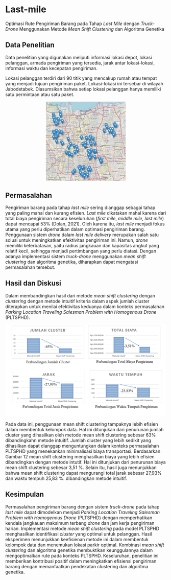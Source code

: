 # Last-mile
Optimasi Rute Pengiriman Barang pada Tahap _Last Mile_ dengan _Truck-Drone_ Menggunakan Metode _Mean Shift Clustering_ dan Algoritma Genetika

## Data Penelitian
Data penelitian yang digunakan meliputi informasi lokasi depot, lokasi pelanggan, 
armada pengiriman yang tersedia, jarak antar lokasi-lokasi, informasi waktu dan kecepatan 
pengiriman.

Lokasi pelanggan terdiri dari 90 titik yang mencakup rumah atau tempat yang menjadi tujuan pengiriman paket. Lokasi-lokasi ini tersebar di wilayah Jabodetabek. Diasumsikan bahwa setiap lokasi pelanggan hanya memiliki satu permintaan atau satu paket.

<div align="center">
    <img src="https://github.com/Ervita5/Issue/blob/main/Lokasi%20Pelanggan.png" alt="Customer Locations Map" width="250">
</div>

## Permasalahan
Pengiriman barang pada tahap _last mile_ sering dianggap sebagai tahap yang paling mahal 
dan kurang efisien. _Last mile_ dikatakan mahal karena dari total biaya pengiriman secara 
keseluruhan (_first mile_, _middle mile_, _last mile_) dapat mencapai 53% (Dolan, 2021). Oleh 
karena itu, _last mile_ menjadi fokus utama yang perlu diperhatikan dalam optimasi 
pengiriman barang. Penggunaan sistem _drone_ dalam _last mile delivery_ merupakan salah 
satu solusi untuk meningkatkan efektivitas pengiriman ini. Namun, _drone_ memiliki 
keterbatasan, yaitu radius jangkauan dan kapasitas angkut yang relatif kecil, sehingga 
menjadi pertimbangan yang perlu diatasi. Dengan adanya implementasi sistem _truck-drone_  menggunakan _mean shift clustering_ dan algoritma genetika, diharapkan dapat mengatasi permasalahan tersebut.

## Hasil dan Diskusi
Dalam membandingkan hasil dari metode _mean shift clustering_ dengan _clustering_ dengan 
metode intuitif kriteria dalam aspek jumlah cluster diterapkan untuk menilai efektivitas 
keduanya dalam konteks permasalahan _Parking Location Traveling Salesman Problem with Homogenous Drone_ (PLTSPHD).

<div align="center">
    <img src="https://github.com/Ervita5/Issue/blob/main/Grafik%20Perbandingan.png" alt="Customer Locations Map" width="800">
</div>

Pada data ini, penggunaan mean shift clustering tampaknya lebih efisien dalam 
membentuk kelompok data. Hal ini ditunjukan dari penurunan jumlah cluster yang dihasilkan 
oleh metode mean shift clustering sebesar 63% dibandingkahn metode intuitif. Jumlah cluster
yang lebih sedikit yang dihasilkan dapat dianggap menguntungkan dalam konteks 
permasalahan PLTSPHD yang menekankan minimalisasi biaya transportasi. Berdasarkan Gambar 12 mean shift clustering menghasilkan biaya yang lebih efisien dibandingkan dengan metode intutif. Hal ini ditunjukan dari penurunan biaya mean shift clustering sebesar 3,51 %. Selain itu, hasil juga menunjukkan bahwa mean shift clustering dapat mengurangi total jarak sebesar 27,93% dan waktu tempuh 25,83 %. dibandingkan metode intuitif.

## Kesimpulan
Permasalahan pengiriman barang dengan sistem _truck-drone_ pada tahap _last mile_ dapat 
dimodelkan menjadi _Parking Location Traveling Salesman Problem with Homogenous Drone_
(PLTSPHD) dengan memperhatikan kendala jangkauan maksimum terbang _drone_ dan jam kerja 
pengiriman harian. Implementasi metode _mean shift clustering_ pada model PLTSPHD 
menghasilkan identifikasi _cluster_ yang optimal untuk pelanggan. Hasil eksperimen 
menunjukkan keefisienan metode ini dalam membentuk kelompok data dan menemukan lokasi 
parkir optimal. Kombinasi _mean shift clustering_ dan algoritma genetika 
membuktikan keunggulannya dalam mengoptimalkan rute pada konteks PLTSPHD. 
Keseluruhan, penelitian ini memberikan kontribusi positif dalam meningkatkan efisiensi 
pengiriman barang dengan memanfaatkan pendekatan clustering dan algoritma genetika.
